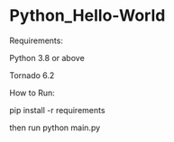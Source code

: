 # Python_Hello-World

Requirements:

Python 3.8 or above

Tornado 6.2




How to Run:

pip install -r requirements

then run python main.py
